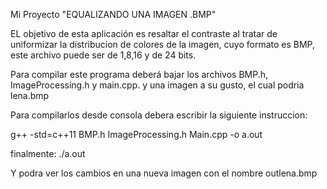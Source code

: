 Mi Proyecto "EQUALIZANDO UNA IMAGEN .BMP"

EL objetivo de esta aplicación es resaltar el contraste al tratar de uniformizar la distribucion de colores de la imagen,
cuyo formato es BMP, este archivo puede ser de 1,8,16 y de 24 bits.

Para compilar este programa deberá bajar los archivos BMP.h, ImageProcessing.h y main.cpp. y una imagen
a su gusto, el cual podria lena.bmp

Para compilarlos desde consola debera escribir la siguiente instruccion:

g++ -std=c++11 BMP.h ImageProcessing.h Main.cpp -o a.out

finalmente:
./a.out

Y podra ver los cambios en una nueva imagen con el nombre outlena.bmp
